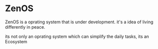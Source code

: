 ZenOS
=====
ZenOS is a oprating system that is under development.
it's a idea of living differently in peace.

its not only an oprating system which can simplify the daily tasks,
its an Ecosystem
